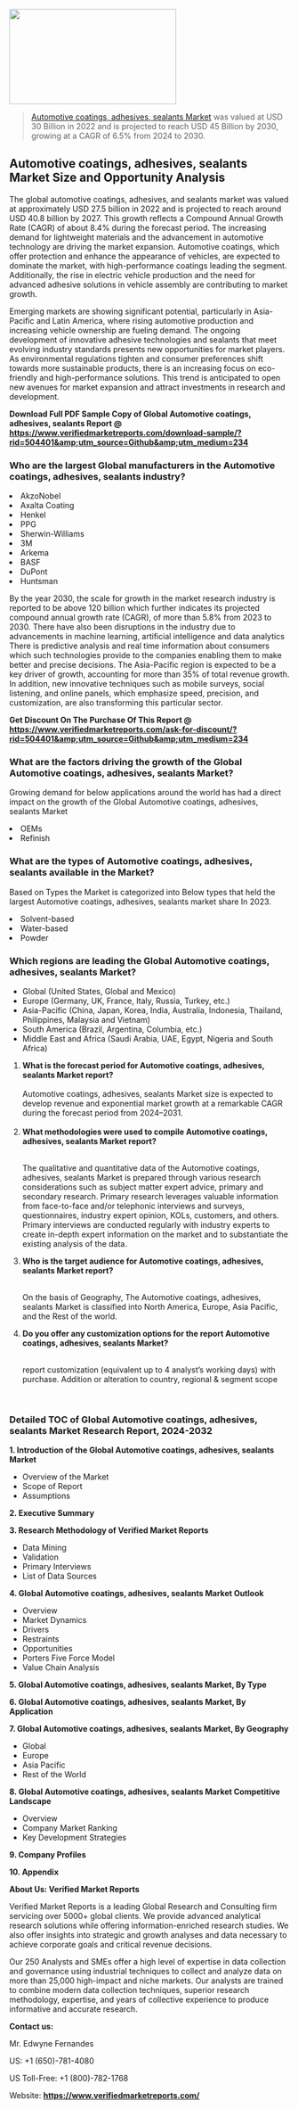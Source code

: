 
<img src="https://ffe5etoiles.com/wp-content/uploads/2024/12/MST1-300x171.png" alt="" width="300" height="171" class="alignnone size-medium wp-image-20088" /><blockquote><p><p><a href="https://www.verifiedmarketreports.com/download-sample/?rid=504401&utm_source=Github&utm_medium=234" target="_blank">Automotive coatings, adhesives, sealants Market</a> was valued at USD 30 Billion in 2022 and is projected to reach USD 45 Billion by 2030, growing at a CAGR of 6.5% from 2024 to 2030.</p></blockquote><p><h2>Automotive coatings, adhesives, sealants Market Size and Opportunity Analysis</h2><p>The global automotive coatings, adhesives, and sealants market was valued at approximately USD 27.5 billion in 2022 and is projected to reach around USD 40.8 billion by 2027. This growth reflects a Compound Annual Growth Rate (CAGR) of about 8.4% during the forecast period. The increasing demand for lightweight materials and the advancement in automotive technology are driving the market expansion. Automotive coatings, which offer protection and enhance the appearance of vehicles, are expected to dominate the market, with high-performance coatings leading the segment. Additionally, the rise in electric vehicle production and the need for advanced adhesive solutions in vehicle assembly are contributing to market growth.</p><p>Emerging markets are showing significant potential, particularly in Asia-Pacific and Latin America, where rising automotive production and increasing vehicle ownership are fueling demand. The ongoing development of innovative adhesive technologies and sealants that meet evolving industry standards presents new opportunities for market players. As environmental regulations tighten and consumer preferences shift towards more sustainable products, there is an increasing focus on eco-friendly and high-performance solutions. This trend is anticipated to open new avenues for market expansion and attract investments in research and development.</p></p><p class=""><strong>Download Full PDF Sample Copy of Global Automotive coatings, adhesives, sealants Report @ <a href="https://www.verifiedmarketreports.com/download-sample/?rid=504401&amp;utm_source=Github&amp;utm_medium=234" target="_blank">https://www.verifiedmarketreports.com/download-sample/?rid=504401&amp;utm_source=Github&amp;utm_medium=234</a></strong></p><h3 id="" class="">Who are the largest Global manufacturers in the Automotive coatings, adhesives, sealants industry?</h3><p><li>AkzoNobel</li><li> Axalta Coating</li><li> Henkel</li><li> PPG</li><li> Sherwin-Williams</li><li> 3M</li><li> Arkema</li><li> BASF</li><li> DuPont</li><li> Huntsman</li></p><div class=""><div class="" dir="" data-message-author-role="" data-message-id="" data-message-model-slug=""><div class=""><div class=""><div class=""><div class="" dir="" data-message-author-role="" data-message-id="" data-message-model-slug=""><div class=""><div class=""><p>By the year 2030, the scale for growth in the market research industry is reported to be above 120 billion which further indicates its projected compound annual growth rate (CAGR), of more than 5.8% from 2023 to 2030. There have also been disruptions in the industry due to advancements in machine learning, artificial intelligence and data analytics There is predictive analysis and real time information about consumers which such technologies provide to the companies enabling them to make better and precise decisions. The Asia-Pacific region is expected to be a key driver of growth, accounting for more than 35% of total revenue growth. In addition, new innovative techniques such as mobile surveys, social listening, and online panels, which emphasize speed, precision, and customization, are also transforming this particular sector.</p><p><strong>Get Discount On The Purchase Of This Report @&nbsp; <a href="https://www.verifiedmarketreports.com/ask-for-discount/?rid=504401&amp;utm_source=Github&amp;utm_medium=234" target="_blank">https://www.verifiedmarketreports.com/ask-for-discount/?rid=504401&amp;utm_source=Github&amp;utm_medium=234</a></strong></p></div></div></div></div></div></div></div></div><h3 id="" class="">What are the factors driving the growth of the Global Automotive coatings, adhesives, sealants Market?</h3><p id="" class="">Growing demand for below applications around the world has had a direct impact on the growth of the Global Automotive coatings, adhesives, sealants Market</p><p id="" class=""><li>OEMs</li><li> Refinish</li></p><h3 id="" class="">What are the types of Automotive coatings, adhesives, sealants available in the Market?</h3><p id="" class="">Based on Types the Market is categorized into Below types that held the largest Automotive coatings, adhesives, sealants market share In 2023.</p><p id="" class=""><li>Solvent-based</li><li> Water-based</li><li> Powder</li></p><h3 id="" class="">Which regions are leading the Global Automotive coatings, adhesives, sealants Market?</h3><ul><li>Global (United States, Global and Mexico)</li><li>Europe (Germany, UK, France, Italy, Russia, Turkey, etc.)</li><li>Asia-Pacific (China, Japan, Korea, India, Australia, Indonesia, Thailand, Philippines, Malaysia and Vietnam)</li><li>South America (Brazil, Argentina, Columbia, etc.)</li><li>Middle East and Africa (Saudi Arabia, UAE, Egypt, Nigeria and South Africa)</li></ul><p><ol><li><strong>What is the forecast period for Automotive coatings, adhesives, sealants Market report?<br /></strong><br /><span data-sheets-root="1" data-sheets-value="{&quot;1&quot;:2,&quot;2&quot;:&quot;XXXX size is expected to develop revenue and exponential market growth at a remarkable CAGR during the forecast period from 2024&ndash;2030.&quot;}" data-sheets-userformat="{&quot;2&quot;:12674,&quot;4&quot;:{&quot;1&quot;:2,&quot;2&quot;:16776960},&quot;10&quot;:2,&quot;11&quot;:0,&quot;15&quot;:&quot;Arial&quot;,&quot;16&quot;:12}">Automotive coatings, adhesives, sealants Market size is expected to develop revenue and exponential market growth at a remarkable CAGR during the forecast period from 2024&ndash;2031.</span><br /><br /></li><li><strong>What methodologies were used to compile Automotive coatings, adhesives, sealants Market report?<br /><br /></strong><p>The qualitative and quantitative data of the&nbsp;Automotive coatings, adhesives, sealants Market is prepared through various research considerations such as subject matter expert advice, primary and secondary research. Primary research leverages valuable information from face-to-face and/or telephonic interviews and surveys, questionnaires, industry expert opinion, KOLs, customers, and others. Primary interviews are conducted regularly with industry experts to create in-depth expert information on the market and to substantiate the existing analysis of the data.&nbsp;</p></li><li><strong>Who is the target audience for Automotive coatings, adhesives, sealants Market report?<br /><br /></strong><p>On the basis of Geography, The&nbsp;Automotive coatings, adhesives, sealants Market is classified into North America, Europe, Asia Pacific, and the Rest of the world.</p></li><li><strong>Do you offer any customization options for the report Automotive coatings, adhesives, sealants Market?<br /><br /></strong><p>report customization (equivalent up to 4 analyst&rsquo;s working days) with purchase. Addition or alteration to country, regional &amp; segment scope</p><p>&nbsp;</p></li></ol></p><h3 id="" class="">Detailed TOC of Global Automotive coatings, adhesives, sealants Market Research Report, 2024-2032</h3><p id="" class=""><strong>1. Introduction of the Global Automotive coatings, adhesives, sealants Market</strong></p><ul><li>Overview of the Market</li><li>Scope of Report</li><li>Assumptions</li></ul><p id="" class=""><strong>2. Executive Summary</strong></p><p id="" class=""><strong>3. Research Methodology of&nbsp;Verified Market Reports</strong></p><ul><li>Data Mining</li><li>Validation</li><li>Primary Interviews</li><li>List of Data Sources</li></ul><p id="" class=""><strong>4. Global Automotive coatings, adhesives, sealants Market Outlook</strong></p><ul><li>Overview</li><li>Market Dynamics</li><li>Drivers</li><li>Restraints</li><li>Opportunities</li><li>Porters Five Force Model</li><li>Value Chain Analysis</li></ul><p id="" class=""><strong>5. Global Automotive coatings, adhesives, sealants Market, By&nbsp;Type</strong></p><p id="" class=""><strong>6. Global Automotive coatings, adhesives, sealants Market, By Application</strong></p><p id="" class=""><strong>7. Global Automotive coatings, adhesives, sealants Market, By Geography</strong></p><ul><li>Global</li><li>Europe</li><li>Asia Pacific</li><li>Rest of the World</li></ul><p id="" class=""><strong>8. Global Automotive coatings, adhesives, sealants Market Competitive Landscape</strong></p><ul><li>Overview</li><li>Company Market Ranking</li><li>Key Development Strategies</li></ul><p id="" class=""><strong>9. Company Profiles</strong></p><p id="" class=""><strong>10. Appendix</strong></p><p id="" class=""><strong>About Us: Verified Market Reports</strong></p><p id="" class="">Verified Market Reports is a leading Global Research and Consulting firm servicing over 5000+ global clients. We provide advanced analytical research solutions while offering information-enriched research studies. We also offer insights into strategic and growth analyses and data necessary to achieve corporate goals and critical revenue decisions.</p><p id="" class="">Our 250 Analysts and SMEs offer a high level of expertise in data collection and governance using industrial techniques to collect and analyze data on more than 25,000 high-impact and niche markets. Our analysts are trained to combine modern data collection techniques, superior research methodology, expertise, and years of collective experience to produce informative and accurate research.</p><p id="" class=""><strong>Contact us:</strong></p><p id="" class="">Mr. Edwyne Fernandes</p><p id="" class="">US: +1 (650)-781-4080</p><p id="" class="">US Toll-Free: +1 (800)-782-1768</p><p id="" class="">Website: <a target="" data-test-app-aware-link=""><strong>https://www.verifiedmarketreports.com/</strong></a></p>
